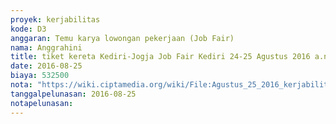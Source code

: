```yaml
---
proyek: kerjabilitas
kode: D3
anggaran: Temu karya lowongan pekerjaan (Job Fair)
nama: Anggrahini
title: tiket kereta Kediri-Jogja Job Fair Kediri 24-25 Agustus 2016 a.n Anggrahini dan Ndaru PP
date: 2016-08-25
biaya: 532500
nota: "https://wiki.ciptamedia.org/wiki/File:Agustus_25_2016_kerjabilitas_D3_tiket_kereta_kediri_jogja_inok.jpg"
tanggalpelunasan: 2016-08-25
notapelunasan:
---
```

